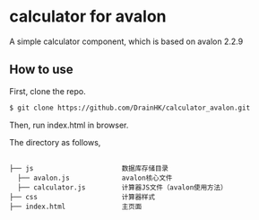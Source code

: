 # calculator for avalon
A simple calculator component, which is based on avalon 2.2.9

## How to use

First, clone the repo.

```bash
$ git clone https://github.com/DrainHK/calculator_avalon.git
```

Then, run  index.html in browser.  

The directory as follows,  

```directory

├── js                      数据库存储目录
  ├── avalon.js             avalon核心文件
  ├── calculator.js         计算器JS文件（avalon使用方法）
├── css                     计算器样式
├── index.html              主页面

```
